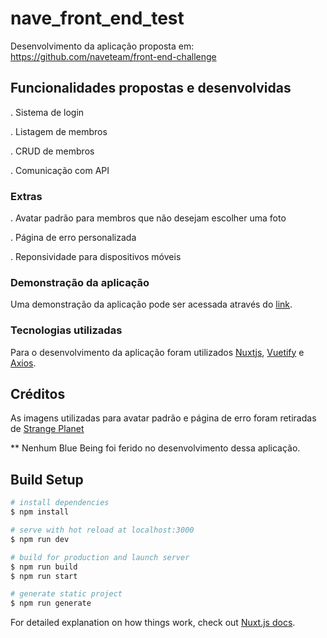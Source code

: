 # nave_front_end_test

Desenvolvimento da aplicação proposta em: https://github.com/naveteam/front-end-challenge


## Funcionalidades propostas e desenvolvidas
. Sistema de login

. Listagem de membros

. CRUD de membros

. Comunicação com API

### Extras
. Avatar padrão para membros que não desejam escolher uma foto

. Página de erro personalizada

. Reponsividade para dispositivos móveis

### Demonstração da aplicação
Uma demonstração da aplicação pode ser acessada através do [link](https://drive.google.com/file/d/1KL13WS_4qERJQXnfHdXnG7Ft8ojxfUW3/view).

### Tecnologias utilizadas
Para o desenvolvimento da aplicação foram utilizados [Nuxtjs](https://nuxtjs.org/), [Vuetify](https://vuetifyjs.com/en/) e [Axios](https://axios.nuxtjs.org/).

## Créditos
As imagens utilizadas para avatar padrão e página de erro foram retiradas de [Strange Planet](https://www.instagram.com/nathanwpylestrangeplanet/)

** Nenhum Blue Being foi ferido no desenvolvimento dessa aplicação.

## Build Setup

```bash
# install dependencies
$ npm install

# serve with hot reload at localhost:3000
$ npm run dev

# build for production and launch server
$ npm run build
$ npm run start

# generate static project
$ npm run generate
```

For detailed explanation on how things work, check out [Nuxt.js docs](https://nuxtjs.org).

